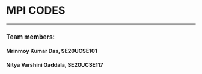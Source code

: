 # MPI CODES

---

### Team members:
#### Mrinmoy Kumar Das, SE20UCSE101
#### Nitya Varshini Gaddala, SE20UCSE117

